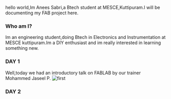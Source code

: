 hello world,Im Anees Sabri,a Btech student at MESCE,Kuttipuram.I will be documenting my  FAB project here.

### Who am I?
Im an engineering student,doing Btech in Electronics and Instrumentation at MESCE kuttipuram.Im a DIY enthusiast and im really interested in learning something new.


### DAY 1

Well,today we had an introductory talk on FABLAB by our trainer Mohammed Jaseel P.
![first](https://user-images.githubusercontent.com/30663146/28997876-f00dd898-7a3c-11e7-8028-02aa401fa9aa.jpeg)

### DAY 2





